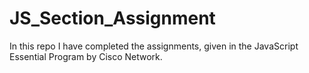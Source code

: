 # JS_Section_Assignment
In this repo I have completed the assignments,  given in the JavaScript Essential Program by Cisco Network.
